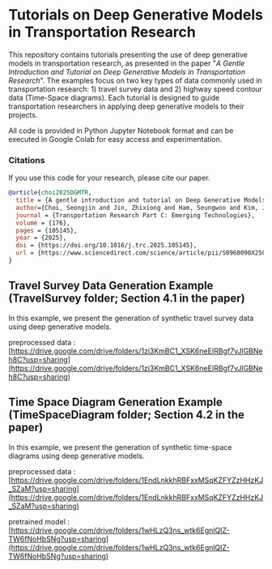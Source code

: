 # Tutorials on Deep Generative Models in Transportation Research
This repository contains tutorials presenting the use of deep generative models in transportation research, as presented in the paper "_A Gentle Introduction and Tutorial on Deep Generative Models in Transportation Research_". 
The examples focus on two key types of data commonly used in transportation research: 1) travel survey data and 2) highway speed contour data (Time-Space diagrams). Each tutorial is designed to guide transportation researchers in applying deep generative models to their projects.

All code is provided in Python Jupyter Notebook format and can be executed in Google Colab for easy access and experimentation.

### Citations
If you use this code for your research, please cite our paper.

```bibtex
@article{choi2025DGMTR,
  title = {A gentle introduction and tutorial on Deep Generative Models in transportation research},
  author={Choi, Seongjin and Jin, Zhixiong and Ham, Seungwoo and Kim, Jiwon and Sun, Lijun},
  journal = {Transportation Research Part C: Emerging Technologies},
  volume = {176},
  pages = {105145},
  year = {2025},
  doi = {https://doi.org/10.1016/j.trc.2025.105145},
  url = {https://www.sciencedirect.com/science/article/pii/S0968090X25001494},
}
```

## Travel Survey Data Generation Example (TravelSurvey folder; Section 4.1 in the paper)
In this example, we present the generation of synthetic travel survey data using deep generative models.

preprocessed data : [https://drive.google.com/drive/folders/1zi3KmBC1_XSK6neEIRBgf7vJlGBNeh8C?usp=sharing](https://drive.google.com/drive/folders/1zi3KmBC1_XSK6neEIRBgf7vJlGBNeh8C?usp=sharing)

## Time Space Diagram Generation Example (TimeSpaceDiagram folder; Section 4.2 in the paper)
In this example, we present the generation of synthetic time-space diagrams using deep generative models.

preprocessed data : [https://drive.google.com/drive/folders/1EndLnkkhRBFxxMSqKZFYZzHHzKJ_SZaM?usp=sharing](https://drive.google.com/drive/folders/1EndLnkkhRBFxxMSqKZFYZzHHzKJ_SZaM?usp=sharing)

pretrained model : [https://drive.google.com/drive/folders/1wHLzQ3ns_wtk6EgnlQIZ-TW6fNoHbSNg?usp=sharing](https://drive.google.com/drive/folders/1wHLzQ3ns_wtk6EgnlQIZ-TW6fNoHbSNg?usp=sharing)
